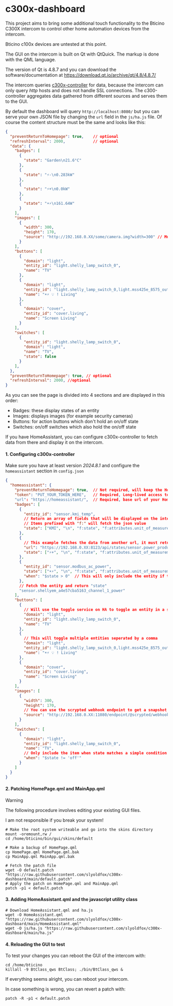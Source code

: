 # c300x-dashboard

This project aims to bring some additional touch functionality to the Bticino C300X intercom to control other home automation devices from the intercom.

Bticino c100x devices are untested at this point.

The GUI on the intercom is built on Qt with QtQuick. The markup is done with the QML language.

The version of Qt is 4.8.7 and you can download the software/documentation at https://download.qt.io/archive/qt/4.8/4.8.7/

The intercom queries [c300x-controller](https://github.com/slyoldfox/c300x-controller/tree/main) for data, because the intercom can only query *http* hosts and does not handle SSL connections.
The c300-controller aggregates data gathered from different sources and serves them to the GUI.

By default the dashboard will query `http://localhost:8080/` but you can serve your own JSON file by changing the `url` field in the `js/ha.js` file. Of course the content structure must be the same and looks like this:

```json
{
  "preventReturnToHomepage": true,    // optional
  "refreshInterval": 2000,            // optional  
  "data": {
    "badges": [
      {
        "state": "Garden\n21.6°C"
      },
      {
        "state": "⚡-\n0.283kW"
      },
      {
        "state": "⚡+\n0.0kW"
      },
      {
        "state": "☀️⚡\n161.64W"
      }
    ],
    "images": [
      {
        "width": 300,
        "height": 170,
        "source": "http://192.168.0.XX/some/camera.img?width=300" // Must be http !
      }
    ],    
    "buttons": [
      {
        "domain": "light",
        "entity_id": "light.shelly_lamp_switch_0",
        "name": "TV"
      },
      {
        "domain": "light",
        "entity_id": "light.shelly_lamp_switch_0,light.mss425e_8575_outlet_1",
        "name": "☀️⚡ 💡 ! Living"
      },
      {
        "domain": "cover",
        "entity_id": "cover.living",
        "name": "Screen Living"
      }
    ],
    "switches": [
      {
        "entity_id": "light.shelly_lamp_switch_0",
        "domain": "light",
        "name": "TV",
        "state": false
      }
    ],    
  },
  "preventReturnToHomepage": true, // optional
  "refreshInterval": 2000, //optional
}
```

As you can see the page is divided into 4 sections and are displayed in this order:

- Badges: these display states of an entity
- Images: displays images (for example security cameras)
- Buttons: for action buttons which don't hold an on/off state
- Switches: on/off switches which also hold the on/off state

If you have HomeAssistant, you can configure c300x-controller to fetch data from there and display it on the intercom.



#### 1. Configuring c300x-controller

Make sure you have at least version *2024.8.1* and configure the `homeassistant` section in `config.json`

```json
{
  "homeassistant": {
    "preventReturnToHomepage": true,  // Not required, will keep the HomeAssistant page active, when intercom screen turns off 
    "token": "PUT_YOUR_TOKEN_HERE",   // Required, Long-lived access token from https://homeassistant/profile/security
    "url": "https://homeassistant/",  // Required, base url of your HomeAssistant endpoint
    "badges": [
      {
        "entity_id": "sensor.kmi_temp",
        // Return an array of fields that will be displayed on the intercom
        // Items prefixed with "f:" will fetch the json value
        "state": ["KMI", "\n", "f:state", "f:attributes.unit_of_measurement"]
      },
      {
        // This example fetches the data from another url, it must return a "state" field and "attributes" field with a nested "unit_of_measurement" field
        "url": "https://192.168.0.XX:8123/api/states/sensor.power_production",
        "state": ["⚡+", "\n", "f:state", "f:attributes.unit_of_measurement"]
      },
      {
        "entity_id": "sensor.modbus_ac_power",
        "state": ["☀️⚡", "\n", "f:state", "f:attributes.unit_of_measurement"],
        "when": "$state > 0"  // This will only include the entity if the field "state" > 0 
      },
      // Fetch the entity and return "state"
      "sensor.shellyem_a4e57cba5163_channel_1_power"
    ],
    "buttons": [
      {
        // Will use the toggle service on HA to toggle an entity in a specific domain
        "domain": "light",
        "entity_id": "light.shelly_lamp_switch_0",
        "name": "TV"
      },
      {
        // This will toggle multiple entities seperated by a comma
        "domain": "light",
        "entity_id": "light.shelly_lamp_switch_0,light.mss425e_8575_outlet_1",
        "name": "☀️⚡ 💡 ! Living"
      },
      {
        "domain": "cover",
        "entity_id": "cover.living",
        "name": "Screen Living"
      }
    ],
    "images": [
      {
        "width": 300,
        "height": 170,
        // You can use the scrypted webhook endpoint to get a snapshot of your security camera
        "source": "http://192.168.0.XX:11080/endpoint/@scrypted/webhook/public/XXX/fffffffffff/takePicture?parameters=[{\"picture\":{\"width\":300}}]"
      }
    ],
    "switches": [
      {
        "domain": "light",
        "entity_id": "light.shelly_lamp_switch_0",
        "name": "TV",
        // Only include the item when state matches a simple condition
        "when": "$state != 'off'"  
      }
    ]
  }  
}
```

#### 2. Patching HomePage.qml and MainApp.qml

> [!WARNING]
>
> The following procedure involves editing your existing GUI files.
> 
> I am not responsible if you break your system!
>

```
# Make the root system writeable and go into the skins directory
mount -oremount,rw /
cd /home/bticino/bin/gui/skins/default

# Make a backup of HomePage.qml
cp HomePage.qml HomePage.qml.bak
cp MainApp.qml MainApp.qml.bak

# Fetch the patch file
wget -O default.patch "https://raw.githubusercontent.com/slyoldfox/c300x-dashboard/main/default.patch"
# Apply the patch on HomePage.qml and MainApp.qml
patch -p1 < default.patch
```

#### 3. Adding HomeAssistant.qml and the javascript utility class

```
# Download HomeAssistant.qml and ha.js
wget -O HomeAssistant.qml "https://raw.githubusercontent.com/slyoldfox/c300x-dashboard/main/HomeAssistant.qml"
wget -O js/ha.js "https://raw.githubusercontent.com/slyoldfox/c300x-dashboard/main/ha.js"
```

#### 4. Reloading the GUI to test

To test your changes you can reboot the GUI of the intercom with:

```
cd /home/bticino
killall -9 BtClass_qws BtClass; ./bin/BtClass_qws &
```

If everything seems alright, you can reboot your intercom.

In case something is wrong, you can revert a patch with:

```
patch -R -p1 < default.patch
```
